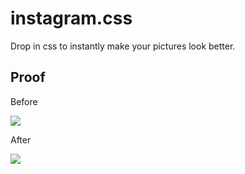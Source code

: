 # instagram.css

Drop in css to instantly make your pictures look better.

## Proof
Before

![](http://i.imgur.com/a81hrai.jpg)

After

![](http://i.imgur.com/lVeHMjG.jpg)

